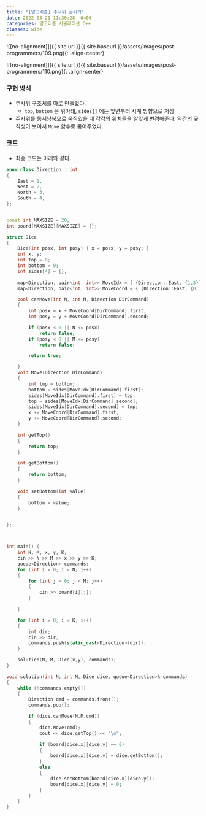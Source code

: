 ```yaml
---
title: "[알고리즘] 주사위 굴리기"
date: 2022-03-21 11:30:28 -0400
categories: 알고리즘 시뮬레이션 C++
classes: wide
---
```


![[no-alignment]]({{ site.url }}{{ site.baseurl }}/assets/images/post-programmers/109.png){: .align-center}


![[no-alignment]]({{ site.url }}{{ site.baseurl }}/assets/images/post-programmers/110.png){: .align-center}


### 구현 방식

- 주사위 구조체를 따로 만들었다. 
    - `top`, `bottom` 은 위아래, `sides[]` 에는 앞면부터 시계 방향으로 저장
- 주사위를 동서남북으로 움직였을 때 각각의 위치들을 알맞게 변경해준다. 약간의 규칙성이 보여서 `Move` 함수로 묶어주었다.


### 코드

- 최종 코드는 아래와 같다.


```cpp
enum class Direction : int
{
	East = 1,
	West = 2,
	North = 3,
	South = 4,
};


const int MAXSIZE = 20;
int board[MAXSIZE][MAXSIZE] = {};

struct Dice
{
	Dice(int posx, int posy) { x = posx; y = posy; }
	int x, y;
	int top = 0;
	int bottom = 0;
	int sides[4] = {}; 
	
	map<Direction, pair<int, int>> MoveIdx = { {Direction::East, {1,3}}, {Direction::West, {3,1}}, {Direction::North,{0,2}}, {Direction::South,{2,0}} };
	map<Direction, pair<int, int>> MoveCoord = { {Direction::East, {0,1}}, {Direction::West, {0,-1}}, {Direction::North,{-1,0}}, {Direction::South,{1,0}} };

	bool canMove(int N, int M, Direction DirCommand)
	{
		int posx = x + MoveCoord[DirCommand].first;
		int posy = y + MoveCoord[DirCommand].second;

		if (posx < 0 || N <= posx)
			return false;
		if (posy < 0 || M <= posy)
			return false;

		return true;

	}
	void Move(Direction DirCommand)
	{
		int tmp = bottom;
		bottom = sides[MoveIdx[DirCommand].first];
		sides[MoveIdx[DirCommand].first] = top;
		top = sides[MoveIdx[DirCommand].second];
		sides[MoveIdx[DirCommand].second] = tmp;
		x += MoveCoord[DirCommand].first;
		y += MoveCoord[DirCommand].second;
	}

	int getTop()
	{
		return top;
	}

	int getBottom()
	{
		return bottom;
	}

	void setBottom(int value)
	{
		bottom = value;
	}


};



int main() {
	int N, M, x, y, K;
	cin >> N >> M >> x >> y >> K;
	queue<Direction> commands;
	for (int i = 0; i < N; i++)
	{
		for (int j = 0; j < M; j++)
		{
			cin >> board[i][j];
		}

	}

	for (int i = 0; i < K; i++)
	{
		int dir;
		cin >> dir;
		commands.push(static_cast<Direction>(dir));
	}

	solution(N, M, Dice(x,y), commands);
}

void solution(int N, int M, Dice dice, queue<Direction>& commands)
{
	while (!commands.empty())
	{
		Direction cmd = commands.front();
		commands.pop();

		if (dice.canMove(N,M,cmd))
		{
			dice.Move(cmd);
			cout << dice.getTop() << "\n";

			if (board[dice.x][dice.y] == 0)
			{
				board[dice.x][dice.y] = dice.getBottom();
			}
			else
			{
				dice.setBottom(board[dice.x][dice.y]);
				board[dice.x][dice.y] = 0;
			}
		}
	}
}


```
